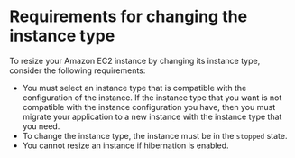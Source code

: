 # Requirements for changing the instance type<a name="resize-requirements"></a>

To resize your Amazon EC2 instance by changing its instance type, consider the following requirements:
+ You must select an instance type that is compatible with the configuration of the instance\. If the instance type that you want is not compatible with the instance configuration you have, then you must migrate your application to a new instance with the instance type that you need\.
+ To change the instance type, the instance must be in the `stopped` state\.
+ You cannot resize an instance if hibernation is enabled\.